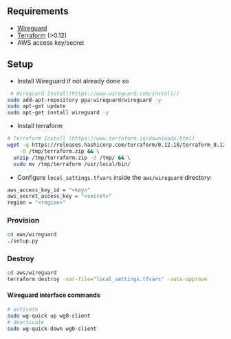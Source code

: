 ## Requirements
* [Wireguard](https://www.wireguard.com/install/)
* [Terraform](https://www.terraform.io/downloads.html) (>0.12)
* AWS access key/secret

## Setup
- Install Wireguard if not already done so
```bash
 # Wireguard Install(https://www.wireguard.com/install/)
sudo add-apt-repository ppa:wireguard/wireguard -y
sudo apt-get update
sudo apt-get install wireguard -y
```

- Install terraform
```bash
# Terraform Install (https://www.terraform.io/downloads.html)
wget -q https://releases.hashicorp.com/terraform/0.12.18/terraform_0.12.18_linux_amd64.zip \
    -O /tmp/terraform.zip && \
  unzip /tmp/terraform.zip -d /tmp/ && \
  sudo mv /tmp/terraform /usr/local/bin/
```


- Configure `local_settings.tfvars` inside the `aws/wireguard` directory:

```bash
aws_access_key_id = "<key>"
aws_secret_access_key = "<secret>"
region = "<region>"
```

### Provision
```bash
cd aws/wireguard
./setup.py
```

### Destroy
```bash
cd aws/wireguard
terraform destroy -var-file="local_settings.tfvars" -auto-approve
```

#### Wireguard interface commands
```bash 
# activate
sudo wg-quick up wg0-client
# deactivate
sudo wg-quick down wg0-client
```
